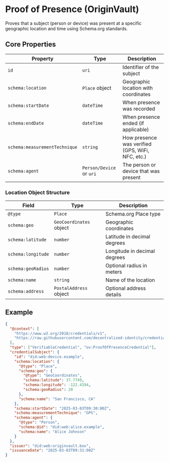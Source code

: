 # Proof of Presence (OriginVault)

Proves that a subject (person or device) was present at a specific geographic location and time using Schema.org standards.

## Core Properties

| Property | Type | Description |
|----------|------|-------------|
| `id` | `uri` | Identifier of the subject |
| `schema:location` | `Place` object | Geographic location with coordinates |
| `schema:startDate` | `dateTime` | When presence was recorded |
| `schema:endDate` | `dateTime` | When presence ended (if applicable) |
| `schema:measurementTechnique` | `string` | How presence was verified (GPS, WiFi, NFC, etc.) |
| `schema:agent` | `Person/Device` or `uri` | The person or device that was present |

### Location Object Structure
| Field | Type | Description |
|-------|------|-------------|
| `@type` | `Place` | Schema.org Place type |
| `schema:geo` | `GeoCoordinates` object | Geographic coordinates |
| `schema:latitude` | `number` | Latitude in decimal degrees |
| `schema:longitude` | `number` | Longitude in decimal degrees |
| `schema:geoRadius` | `number` | Optional radius in meters |
| `schema:name` | `string` | Name of the location |
| `schema:address` | `PostalAddress` object | Optional address details |

## Example
```json
{
  "@context": [
    "https://www.w3.org/2018/credentials/v1",
    "https://raw.githubusercontent.com/decentralized-identity/credential-schemas/main/community-schemas/OriginVault/draft-schemas/proof-of-presence/context.json"
  ],
  "type": ["VerifiableCredential", "ov:ProofOfPresenceCredential"],
  "credentialSubject": {
    "id": "did:web:device.example",
    "schema:location": {
      "@type": "Place",
      "schema:geo": {
        "@type": "GeoCoordinates",
        "schema:latitude": 37.7749,
        "schema:longitude": -122.4194,
        "schema:geoRadius": 20
      },
      "schema:name": "San Francisco, CA"
    },
    "schema:startDate": "2025-03-03T09:30:00Z",
    "schema:measurementTechnique": "GPS",
    "schema:agent": {
      "@type": "Person",
      "schema:@id": "did:web:alice.example",
      "schema:name": "Alice Johnson"
    }
  },
  "issuer": "did:web:originvault.box",
  "issuanceDate": "2025-03-03T09:31:00Z"
}
``` 